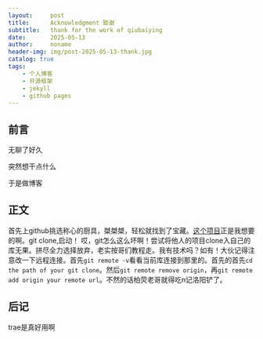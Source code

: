 ```yaml
---
layout:     post
title:      Acknowledgment 致谢
subtitle:   thank for the work of qiubaiying
date:       2025-05-13
author:     noname
header-img: img/post-2025-05-13-thank.jpg
catalog: true
tags:
    - 个人博客
    - 开源框架
    - jekyll
    - github pages
---
```


## 前言
无聊了好久  

突然想干点什么  

于是做博客  
## 正文
首先上github挑选称心的厨具，桀桀桀，轻松就找到了宝藏。[这个项目](http://https://github.com/qiubaiying/qiubaiying.github.io?tab=readme-ov-file)正是我想要的啊。git clone,启动！
哎，git怎么这么坏啊！尝试将他人的项目clone入自己的库无果。拼尽全力选择放弃，老实按哥们教程走。我有技术吗？如有！大伙记得注意改一下远程连接。首先`git remote -v`看看当前库连接到那里的。首先的首先`cd the path of your git clone`。然后`git remote remove origin`，再`git remote add origin your remote url`。不然的话柏荧老哥就得吃n记洛阳铲了。
## 后记
trae是真好用啊